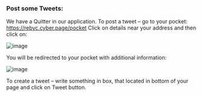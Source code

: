 ### Post some Tweets:

We have a Quitter in our application.
To post a tweet – go to your pocket: https://rebyc.cyber.page/pocket
Click on details near your address and then click on:

![image](https://user-images.githubusercontent.com/6951043/127491781-ab2cffd0-3934-4fbe-aef2-6185847e3be6.png)

You will be redirected to your pocket with additional information:

![image](https://user-images.githubusercontent.com/6951043/127491821-168bad04-ed8c-4248-9516-a133ce0790ad.png)

To create a tweet – write something in box, that located in bottom of your page and click on Tweet button.
